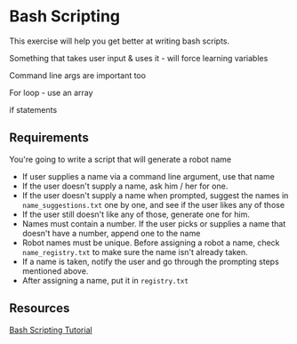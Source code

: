 # Bash Scripting

This exercise will help you get better at writing bash scripts.


Something that takes user input & uses it - will force learning
variables

Command line args are important too

For loop - use an array

if statements


## Requirements

You're going to write a script that will generate a robot name

* If user supplies a name via a command line argument, use that name
* If the user doesn't supply a name, ask him / her for one.
* If the user doesn't supply a name when prompted, suggest the names in
  `name_suggestions.txt` one by one, and see if the user likes any of
those
* If the user still doesn't like any of those, generate one for him.
* Names must contain a number. If the user picks or supplies a name that
  doesn't have a number, append one to the name
* Robot names must be unique. Before assigning a robot a name, check
  `name_registry.txt` to make sure the name isn't already taken.
* If a name is taken, notify the user and go through the prompting steps
  mentioned above.
* After assigning a name, put it in `registry.txt`

## Resources

[Bash Scripting
Tutorial](http://linuxconfig.org/bash-scripting-tutorial)

